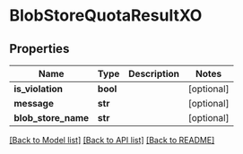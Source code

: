 # BlobStoreQuotaResultXO

## Properties
Name | Type | Description | Notes
------------ | ------------- | ------------- | -------------
**is_violation** | **bool** |  | [optional] 
**message** | **str** |  | [optional] 
**blob_store_name** | **str** |  | [optional] 

[[Back to Model list]](../README.md#documentation-for-models) [[Back to API list]](../README.md#documentation-for-api-endpoints) [[Back to README]](../README.md)

